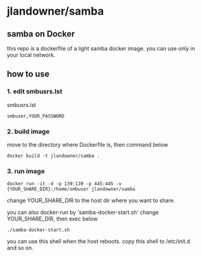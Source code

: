 # jlandowner/samba
## samba on Docker
this repo is a dockerfile of a light samba docker image.
you can use only in your local network.

## how to use
### 1. edit smbusrs.lst
smbusrs.lst
```
smbuser,YOUR_PASSWORD
```

### 2. build image
move to the directory where Dockerfile is, then command below
```
docker build -t jlandowner/samba .
```

### 3. run image
```
docker run -it -d -p 139:139 -p 445:445 -v {YOUR_SHARE_DIR}:/home/smbuser jlandowner/samba
```
change YOUR_SHARE_DIR to the host dir where you want to share.

you can also docker-run by 'samba-docker-start.sh'
change YOUR_SHARE_DIR, then exec below
```
./samba-docker-start.sh
```

you can use this shell when the host reboots.
copy this shell to /etc/init.d and so on.


